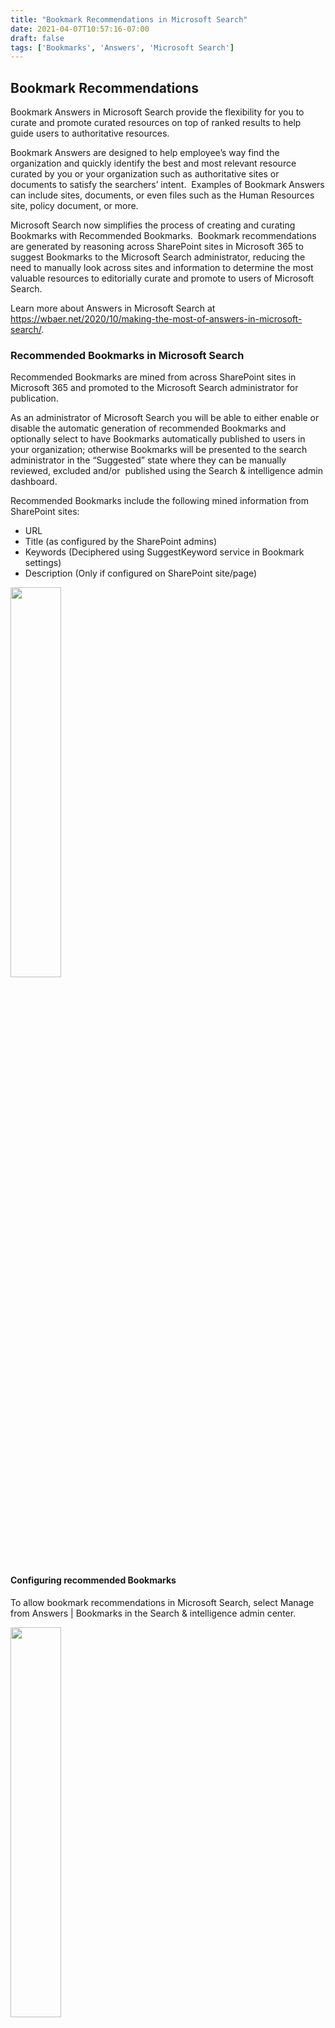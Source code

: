 ```yaml
---
title: "Bookmark Recommendations in Microsoft Search"
date: 2021-04-07T10:57:16-07:00
draft: false
tags: ['Bookmarks', 'Answers', 'Microsoft Search']
---
```


Bookmark Recommendations
------------------------

Bookmark Answers in Microsoft Search provide the flexibility for you to curate and promote curated resources on top of ranked results to help guide users to authoritative resources. 

Bookmark Answers are designed to help employee’s way find the organization and quickly identify the best and most relevant resource curated by you or your organization such as authoritative sites or documents to satisfy the searchers’ intent.  Examples of Bookmark Answers can include sites, documents, or even files such as the Human Resources site, policy document, or more.

Microsoft Search now simplifies the process of creating and curating Bookmarks with Recommended Bookmarks.  Bookmark recommendations are generated by reasoning across SharePoint sites in Microsoft 365 to suggest Bookmarks to the Microsoft Search administrator, reducing the need to manually look across sites and information to determine the most valuable resources to editorially curate and promote to users of Microsoft Search.

Learn more about Answers in Microsoft Search at https://wbaer.net/2020/10/making-the-most-of-answers-in-microsoft-search/.

### Recommended Bookmarks in Microsoft Search

Recommended Bookmarks are mined from across SharePoint sites in Microsoft 365 and promoted to the Microsoft Search administrator for publication.

As an administrator of Microsoft Search you will be able to either enable or disable the automatic generation of recommended Bookmarks and optionally select to have Bookmarks automatically published to users in your organization; otherwise Bookmarks will be presented to the search administrator in the “Suggested” state where they can be manually reviewed, excluded and/or  published using the Search & intelligence admin dashboard.

Recommended Bookmarks include the following mined information from SharePoint sites:

*   URL  
*   Title (as configured by the SharePoint admins)  
*   Keywords (Deciphered using SuggestKeyword service in Bookmark settings)
*   Description (Only if configured on SharePoint site/page) 

<img src="recommended-bookmark.png" height="40%" width= "40%">

#### Configuring recommended Bookmarks

To allow bookmark recommendations in Microsoft Search, select Manage from Answers | Bookmarks in the Search & intelligence admin center.

<img src="bookmark-settings.png" height="40%" width= "40%">
<br>
<br>

From the available options, choose 'Allow Microsoft Search to recommend bookmarks' and optionally whether to curate or auto-publish recommended (mined) bookmarks by choosing either 'Automatically publish recommended bookmarks for your users' or 'Manually select recommended bookmarks to publish for your users'.

Recommended Bookmarks provide the following setting configurations.

|Configuration   	|Behavior   	|*New Configuration   	|*New Behavior   	|
|---	|---	|---	|---	|
|Recommendations – Enabled  Auto publish – Enabled   	|Bookmark recommendations are enabled.  Recommended Bookmarks collected are automatically published to the organization   	|Recommendations – Disabled Auto publish – NA     	|Bookmark recommendations are disabled in Microsoft Search – recommended Bookmarks collected prior to disabling recommendations will be published.   	|
|Recommendations – Enabled  Auto publish – Enabled   	|Bookmark recommendations are enabled.  Recommended Bookmarks collected are automatically published to the organizatio   	|Recommendations – Enabled Auto publish – Disabled   	|New delta recommended Bookmarks are made available in the admin center in a “Suggested” state.  Bookmarks recommendations in a “Published” state are unaffected.   	|
|Recommendations – Enabled  Auto publish – Disabled   	|Bookmark recommendations are enabled.  Recommended Bookmarks collected are made available in the admin center in a “Suggested” state.   	|Recommendations – Enabled Auto publish – Enabled   	|New delta recommended Bookmarks are made available in the admin center in a “Published” state.  Bookmarks recommendations in a “Suggested” state are unaffected.   	|
|Recommendations – Enabled  Auto publish – Disabled   	|Bookmark recommendations are enabled.  Recommended Bookmarks collected are made available in the admin center in a “Suggested” state.   	|Recommendations – Disabled Auto publish – NA   	|Bookmark recommendations are disabled in Microsoft Search – recommended Bookmarks collected prior to disabling recommendations will be published.   	|
|Recommendations – Disabled Auto publish – NA     	|Bookmark recommendations are disabled in Microsoft Search.   	|Recommendations – Enabled  Auto publish – Enabled   	|Bookmark recommendations are enabled.  Recommended Bookmarks collected are automatically published to the organization   	|
|Recommendations – Disabled Auto publish – NA    	|Bookmark recommendations are disabled in Microsoft Search.   	|Recommendations – Enabled Auto publish – Disabled   	|Bookmark recommendations are enabled.  Recommended Bookmarks collected are made available in the admin center in a “Suggested” state.   	|
|   	|   	|   	|   	|

**NOTE** Bookmarks that remain in a “Suggested” greater than 180 days are removed.

### Managing duplicate Bookmarks

All recommended URLs are checked against URLs in existing bookmarks with a Published, Suggested, Excluded, or Scheduled state. If a matching URL is found in any of these existing bookmarks the link will not be recommended. 

### Using exclusion rules with recommended Bookmarks

If you want to exclude certain Bookmark URLs, in addition to child URLs associated with parent URL, setting a Bookmark to an “Excluded” state will prevent the Bookmark from being rendered in search.  Administrators of Microsoft Search can override this setting and elect to force publication of a child URL associated with a parent URL.  For example, [https://contoso.com](https://contoso.com) would be a parent URL of [https://contoso.com/sites/marketing](https://contoso.com/sites/marketing).

How are recommended Bookmarks displayed in search?

The end user experience for recommended and editorial bookmarks are very similar experience. Editorial bookmarks will include the text “Published by <company name>”. For recommended bookmarks, the text will be “Suggested for you”. 

<img src="bookmark-in-sharepoint.png" height="40%" width= "40%">
<br>
<br>

Learn more about Answers in Microsoft Search at [https://docs.microsoft.com/en-us/microsoftsearch/plan-your-content](https://docs.microsoft.com/en-us/microsoftsearch/plan-your-content).

# Frequently Asked Questions

Q: What conditions/criteria are used to recommend a bookmark?

A: Multiple conditions are responsible for bookmark recommendations to include:
* SharePoint sites that have high number of visits in last 7 days
* SharePoint sites with high number of unique users visiting it in last 7 days
* SharePoint sites with high number of visits in last 30 days
* SharePoint sites with high unique users in last 30 days

Once sites meeting these conditions are discovered, the site is checked to determine if it has been previously bookmarked. If yes, those are ignored and then top 10 sites per mining cycle are recommended in the Search & intelligence admin center.

Q: What are the limits to recommended bookmarks (how many will be created)?  

A: 10 per recommendation cycle.

Q: Will the same conditions/criteria used to recommend a bookmark be used to “clean-up” bookmarks that are old, not used, etc. or is manual deletion required?

A: Recommended bookmarks will not be automatically removed. Only where recommended bookmarks are in suggested state for greater than 180 days are they removed.
